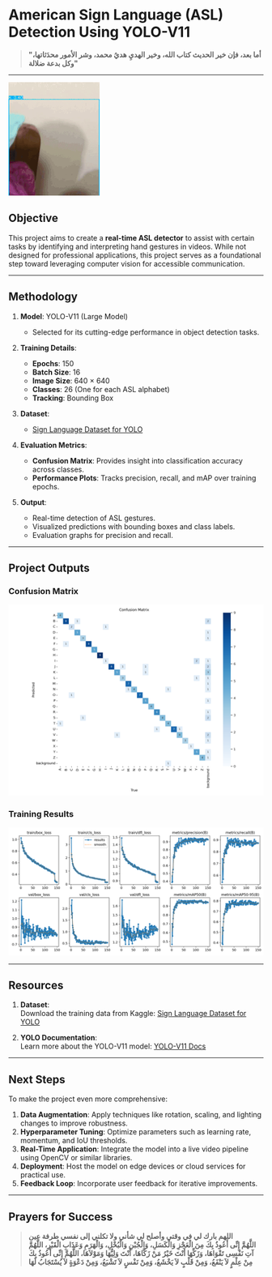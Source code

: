 # American Sign Language (ASL) Detection Using YOLO-V11

> **"أما بعد، فإن خير الحديث كتاب الله، وخير الهديِ هديُ محمد، وشر الأمور محدَثاتها، وكل بدعة ضلالة"**

---

![the output say Bunny](./Test/output_video-ezgif.com-resize.gif)

## **Objective**

This project aims to create a **real-time ASL detector** to assist with certain tasks by identifying and interpreting hand gestures in videos. While not designed for professional applications, this project serves as a foundational step toward leveraging computer vision for accessible communication.

---

## **Methodology**

1. **Model**: YOLO-V11 (Large Model)

   - Selected for its cutting-edge performance in object detection tasks.

2. **Training Details**:

   - **Epochs**: 150
   - **Batch Size**: 16
   - **Image Size**: 640 × 640
   - **Classes**: 26 (One for each ASL alphabet)
   - **Tracking**: Bounding Box

3. **Dataset**:

   - [Sign Language Dataset for YOLO](https://www.kaggle.com/datasets/daskoushik/sign-language-dataset-for-yolov7)

4. **Evaluation Metrics**:

   - **Confusion Matrix**: Provides insight into classification accuracy across classes.
   - **Performance Plots**: Tracks precision, recall, and mAP over training epochs.

5. **Output**:
   - Real-time detection of ASL gestures.
   - Visualized predictions with bounding boxes and class labels.
   - Evaluation graphs for precision and recall.

---

## **Project Outputs**

### **Confusion Matrix**

![Confusion Matrix](./runs/detect/train/confusion_matrix.png)

### **Training Results**

![Training Results](./runs/detect/train/results.png)

---

## **Resources**

1. **Dataset**:  
   Download the training data from Kaggle: [Sign Language Dataset for YOLO](https://www.kaggle.com/datasets/daskoushik/sign-language-dataset-for-yolov7)

2. **YOLO Documentation**:  
   Learn more about the YOLO-V11 model: [YOLO-V11 Docs](https://docs.ultralytics.com/ar/models/yolo11/)

---

## **Next Steps**

To make the project even more comprehensive:

1. **Data Augmentation**: Apply techniques like rotation, scaling, and lighting changes to improve robustness.
2. **Hyperparameter Tuning**: Optimize parameters such as learning rate, momentum, and IoU thresholds.
3. **Real-Time Application**: Integrate the model into a live video pipeline using OpenCV or similar libraries.
4. **Deployment**: Host the model on edge devices or cloud services for practical use.
5. **Feedback Loop**: Incorporate user feedback for iterative improvements.

---

## **Prayers for Success**

> **اللهم بارك لي في وقتي وأصلح لي شأني ولا تكلني إلى نفسي طرفة عين**  
> **اللَّهُمَّ إِنِّى أَعُوذُ بِكَ مِنَ الْعَجْزِ وَالْكَسَلِ، وَالْجُبْنِ وَالْبُخْلِ، وَالْهَرَمِ وَعَذَابِ الْقَبْرِ، اللَّهُمَّ آتِ نَفْسِى تَقْوَاهَا، وَزَكِّهَا أَنْتَ خَيْرُ مَنْ زَكَّاهَا، أَنْتَ وَلِيُّهَا وَمَوْلاَهَا، اللَّهُمَّ إِنِّى أَعُوذُ بِكَ مِنْ عِلْمٍ لاَ يَنْفَعُ، وَمِنْ قَلْبٍ لاَ يَخْشَعُ، وَمِنْ نَفْسٍ لاَ تَشْبَعُ، وَمِنْ دَعْوَةٍ لاَ يُسْتَجَابُ لَهَا**
